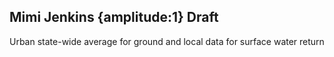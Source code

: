 ## Mimi Jenkins {amplitude:1} Draft
Urban state-wide average for ground and local data for surface water return
